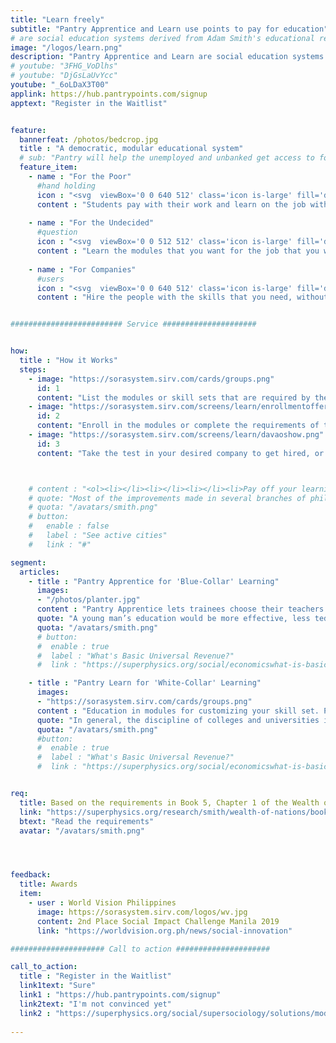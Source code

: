 ```yaml
---
title: "Learn freely"
subtitle: "Pantry Apprentice and Learn use points to pay for education"
# are social education systems derived from Adam Smith's educational reform proposal in the Wealth of Nations
image: "/logos/learn.png"
description: "Pantry Apprentice and Learn are social education systems derived from Adam Smith's educational reform proposal in the Wealth of Nations"
# youtube: "3FHG_VoDlhs"
# youtube: "DjGsLaUvYcc"
youtube: "_6oLDaX3T00"
applink: https://hub.pantrypoints.com/signup
apptext: "Register in the Waitlist"


feature:
  bannerfeat: /photos/bedcrop.jpg
  title : "A democratic, modular educational system"
  # sub: "Pantry will help the unemployed and unbanked get access to food through their local community"
  feature_item:
    - name : "For the Poor"
      #hand holding
      icon : "<svg  viewBox='0 0 640 512' class='icon is-large' fill='dimgray'><path d='M434.7 64h-85.9c-8 0-15.7 3-21.6 8.4l-98.3 90c-.1.1-.2.3-.3.4-16.6 15.6-16.3 40.5-2.1 56 12.7 13.9 39.4 17.6 56.1 2.7.1-.1.3-.1.4-.2l79.9-73.2c6.5-5.9 16.7-5.5 22.6 1 6 6.5 5.5 16.6-1 22.6l-26.1 23.9L504 313.8c2.9 2.4 5.5 5 7.9 7.7V128l-54.6-54.6c-5.9-6-14.1-9.4-22.6-9.4zM544 128.2v223.9c0 17.7 14.3 32 32 32h64V128.2h-96zm48 223.9c-8.8 0-16-7.2-16-16s7.2-16 16-16 16 7.2 16 16-7.2 16-16 16zM0 384h64c17.7 0 32-14.3 32-32V128.2H0V384zm48-63.9c8.8 0 16 7.2 16 16s-7.2 16-16 16-16-7.2-16-16c0-8.9 7.2-16 16-16zm435.9 18.6L334.6 217.5l-30 27.5c-29.7 27.1-75.2 24.5-101.7-4.4-26.9-29.4-24.8-74.9 4.4-101.7L289.1 64h-83.8c-8.5 0-16.6 3.4-22.6 9.4L128 128v223.9h18.3l90.5 81.9c27.4 22.3 67.7 18.1 90-9.3l.2-.2 17.9 15.5c15.9 13 39.4 10.5 52.3-5.4l31.4-38.6 5.4 4.4c13.7 11.1 33.9 9.1 45-4.7l9.5-11.7c11.2-13.8 9.1-33.9-4.6-45.1z'/></svg>"
      content : "Students pay with their work and learn on the job without the debt"
      
    - name : "For the Undecided"
      #question
      icon : "<svg  viewBox='0 0 512 512' class='icon is-large' fill='dimgray'><path d='M504 256c0 136.997-111.043 248-248 248S8 392.997 8 256C8 119.083 119.043 8 256 8s248 111.083 248 248zM262.655 90c-54.497 0-89.255 22.957-116.549 63.758-3.536 5.286-2.353 12.415 2.715 16.258l34.699 26.31c5.205 3.947 12.621 3.008 16.665-2.122 17.864-22.658 30.113-35.797 57.303-35.797 20.429 0 45.698 13.148 45.698 32.958 0 14.976-12.363 22.667-32.534 33.976C247.128 238.528 216 254.941 216 296v4c0 6.627 5.373 12 12 12h56c6.627 0 12-5.373 12-12v-1.333c0-28.462 83.186-29.647 83.186-106.667 0-58.002-60.165-102-116.531-102zM256 338c-25.365 0-46 20.635-46 46 0 25.364 20.635 46 46 46s46-20.636 46-46c0-25.365-20.635-46-46-46z'/></svg>"
      content : "Learn the modules that you want for the job that you want"
      
    - name : "For Companies"
      #users
      icon : "<svg  viewBox='0 0 640 512' class='icon is-large' fill='dimgray'><path d='M96 224c35.3 0 64-28.7 64-64s-28.7-64-64-64-64 28.7-64 64 28.7 64 64 64zm448 0c35.3 0 64-28.7 64-64s-28.7-64-64-64-64 28.7-64 64 28.7 64 64 64zm32 32h-64c-17.6 0-33.5 7.1-45.1 18.6 40.3 22.1 68.9 62 75.1 109.4h66c17.7 0 32-14.3 32-32v-32c0-35.3-28.7-64-64-64zm-256 0c61.9 0 112-50.1 112-112S381.9 32 320 32 208 82.1 208 144s50.1 112 112 112zm76.8 32h-8.3c-20.8 10-43.9 16-68.5 16s-47.6-6-68.5-16h-8.3C179.6 288 128 339.6 128 403.2V432c0 26.5 21.5 48 48 48h288c26.5 0 48-21.5 48-48v-28.8c0-63.6-51.6-115.2-115.2-115.2zm-223.7-13.4C161.5 263.1 145.6 256 128 256H64c-35.3 0-64 28.7-64 64v32c0 17.7 14.3 32 32 32h65.9c6.3-47.4 34.9-87.3 75.2-109.4z'/></svg>"
      content : "Hire the people with the skills that you need, without paying for those that you don't"


######################### Service #####################


how:
  title : "How it Works"
  steps:
    - image: "https://sorasystem.sirv.com/cards/groups.png"
      id: 1
      content: "List the modules or skill sets that are required by the job that you want, or be an apprentice of the business that you want to join"
    - image: "https://sorasystem.sirv.com/screens/learn/enrollmentoffer.png"
      id: 2
      content: "Enroll in the modules or complete the requirements of the apprenticeship"
    - image: "https://sorasystem.sirv.com/screens/learn/davaoshow.png"
      id: 3
      content: "Take the test in your desired company to get hired, or get hired by your trainer"



    # content : "<ol><li></li><li></li><li></li><li>Pay off your learning with your work</li></ol>"
    # quote: "Most of the improvements made in several branches of philosophy were not made in universities.. For a long time, several of those universities chose to remain the sanctuaries for exploded systems and obsolete prejudices after they had been hunted out of other parts of the world.. In general, the richest and best endowed universities were the slowest in adopting those improvements."
    # quota: "/avatars/smith.png"
    # button:
    #   enable : false
    #   label : "See active cities"
    #   link : "#"

segment:
  articles:
    - title : "Pantry Apprentice for 'Blue-Collar' Learning"
      images:
      - "/photos/planter.jpg"
      content : "Pantry Apprentice lets trainees choose their teachers and pay with their own work as apprentices or the future value of their wages through income sharing agreements."
      quote: "A young man’s education would be more effective, less tedious and expensive if he began working diligently as a journeyman. He would be paid in proportion to the little work he could do.<br> <cite>- Adam Smith</cite>"
      quota: "/avatars/smith.png"         
      # button:
      #  enable : true
      #  label : "What's Basic Universal Revenue?"
      #  link : "https://superphysics.org/social/economicswhat-is-basic-universal-revenue/"

    - title : "Pantry Learn for 'White-Collar' Learning"
      images:
      - "https://sorasystem.sirv.com/cards/groups.png"
      content : "Education in modules for customizing your skill set. Pantry Learn splits learning into modules which end in a written or practical test or proof of learning, and can be mixed and matched with other modules from other colleges to create custom skill sets that are natural to each person."
      quote: "In general, the discipline of colleges and universities is contrived for the interest or ease of the masters, not for the benefit of the students.<br> <cite>- Adam Smith</cite>"
      quota: "/avatars/smith.png"         
      #button:
      #  enable : true
      #  label : "What's Basic Universal Revenue?"
      #  link : "https://superphysics.org/social/economicswhat-is-basic-universal-revenue/" 


req:
  title: Based on the requirements in Book 5, Chapter 1 of the Wealth of Nations
  link: "https://superphysics.org/research/smith/wealth-of-nations/book-5/chapter-1/part-3l"
  btext: "Read the requirements"
  avatar: "/avatars/smith.png"




feedback:
  title: Awards
  item:
    - user : World Vision Philippines
      image: https://sorasystem.sirv.com/logos/wv.jpg
      content: 2nd Place Social Impact Challenge Manila 2019
      link: "https://worldvision.org.ph/news/social-innovation"

##################### Call to action #####################

call_to_action:
  title : "Register in the Waitlist"
  link1text: "Sure"
  link1 : "https://hub.pantrypoints.com/signup"
  link2text: "I'm not convinced yet"
  link2 : "https://superphysics.org/social/supersociology/solutions/modular-learning/"
  
---
```

